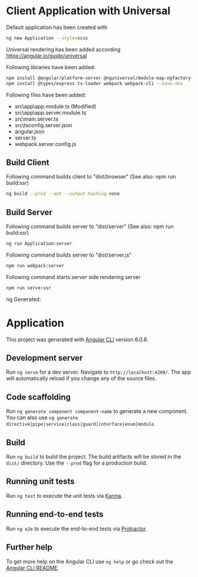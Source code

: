 # Client Application with Universal

Default application has been created with

```sh
ng new Application --style=scss
```

Universal rendering has been added according https://angular.io/guide/universal

Following libraries have been added:

```sh
npm install @angular/platform-server @nguniversal/module-map-ngfactory-loader @nguniversal/express-engine --save
npm install @types/express ts-loader webpack webpack-cli --save-dev
```

Following files have been added:
* src\app\app.module.ts (Modified)
* src\app\app.server.module.ts
* src\main.server.ts
* src\tsconfig.server.json
* angular.json
* server.ts
* webpack.server.config.js

## Build Client
Following command builds client to "dist/browser" (See also: npm run build:ssr)

```sh
ng build --prod --aot --output-hashing none
```

## Build Server

Following command builds server to "dist/server"  (See also: npm run build:ssr)

```sh
ng run Application:server
```

Following command builds server to "dist/server.js"

```sh
npm run webpack:server
```

Following command starts server side rendering server

```sh
npm run serve:ssr
```

ng Generated:

# Application

This project was generated with [Angular CLI](https://github.com/angular/angular-cli) version 6.0.8.

## Development server

Run `ng serve` for a dev server. Navigate to `http://localhost:4200/`. The app will automatically reload if you change any of the source files.

## Code scaffolding

Run `ng generate component component-name` to generate a new component. You can also use `ng generate directive|pipe|service|class|guard|interface|enum|module`.

## Build

Run `ng build` to build the project. The build artifacts will be stored in the `dist/` directory. Use the `--prod` flag for a production build.

## Running unit tests

Run `ng test` to execute the unit tests via [Karma](https://karma-runner.github.io).

## Running end-to-end tests

Run `ng e2e` to execute the end-to-end tests via [Protractor](http://www.protractortest.org/).

## Further help

To get more help on the Angular CLI use `ng help` or go check out the [Angular CLI README](https://github.com/angular/angular-cli/blob/master/README.md).
